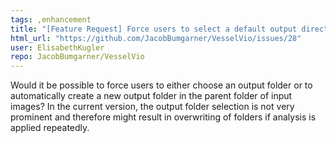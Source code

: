 ```yaml
---
tags: ,enhancement
title: "[Feature Request] Force users to select a default output directory rather than creating a 'VesselVio' directory on the desktop"
html_url: "https://github.com/JacobBumgarner/VesselVio/issues/28"
user: ElisabethKugler
repo: JacobBumgarner/VesselVio
---
```


Would it be possible to force users to either choose an output folder or to automatically create a new output folder in the parent folder of input images?
In the current version, the output folder selection is not very prominent and therefore might result in overwriting of folders if analysis is applied repeatedly.
